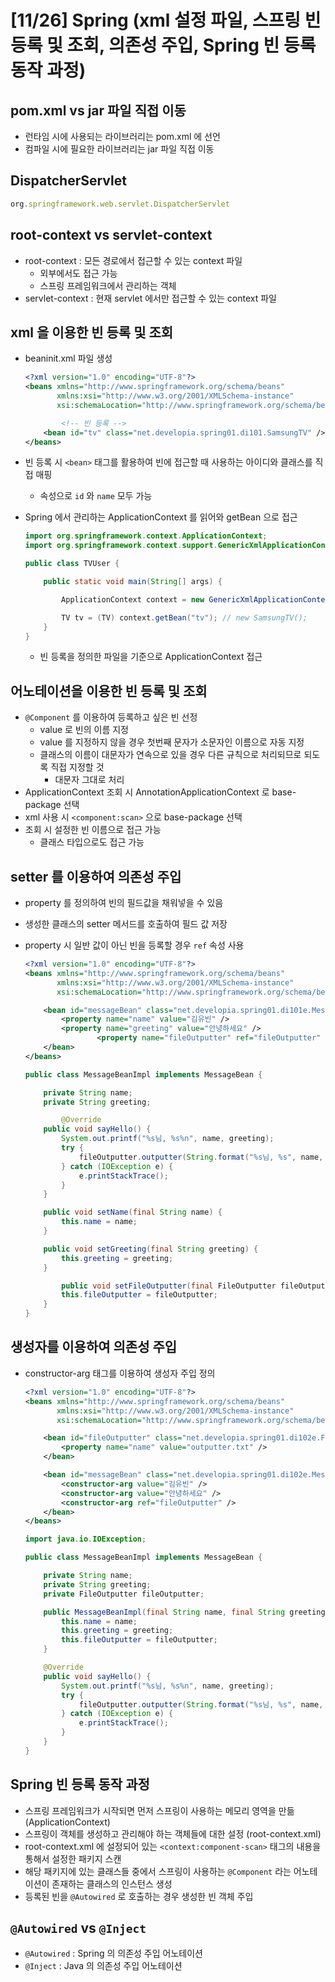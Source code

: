 # [11/26] Spring (xml 설정 파일, 스프링 빈 등록 및 조회, 의존성 주입, Spring 빈 등록 동작 과정)

## pom.xml vs jar 파일 직접 이동

- 런타임 시에 사용되는 라이브러리는 pom.xml 에 선언
- 컴파일 시에 필요한 라이브러리는 jar 파일 직접 이동

## DispatcherServlet

```jsx
org.springframework.web.servlet.DispatcherServlet
```

## root-context vs servlet-context

- root-context : 모든 경로에서 접근할 수 있는 context 파일
    - 외부에서도 접근 가능
    - 스프링 프레임워크에서 관리하는 객체
- servlet-context : 현재 servlet 에서만 접근할 수 있는 context 파일

## xml 을 이용한 빈 등록 및 조회

- beaninit.xml 파일 생성

    ```xml
    <?xml version="1.0" encoding="UTF-8"?>
    <beans xmlns="http://www.springframework.org/schema/beans"
           xmlns:xsi="http://www.w3.org/2001/XMLSchema-instance"
           xsi:schemaLocation="http://www.springframework.org/schema/beans http://www.springframework.org/schema/beans/spring-beans.xsd">
    
    		<!-- 빈 등록 -->
        <bean id="tv" class="net.developia.spring01.di101.SamsungTV" />
    </beans>
    ```

- 빈 등록 시 `<bean>` 태그를 활용하여 빈에 접근할 때 사용하는 아이디와 클래스를 직접 매핑
    - 속성으로 `id` 와 `name` 모두 가능
- Spring 에서 관리하는 ApplicationContext 를 읽어와 getBean 으로 접근

    ```java
    import org.springframework.context.ApplicationContext;
    import org.springframework.context.support.GenericXmlApplicationContext;
    
    public class TVUser {
    
        public static void main(String[] args) {
    
            ApplicationContext context = new GenericXmlApplicationContext(TVUser.class, "beaninit.xml");
    
            TV tv = (TV) context.getBean("tv"); // new SamsungTV();
        }
    }
    ```

    - 빈 등록을 정의한 파일을 기준으로 ApplicationContext 접근

## 어노테이션을 이용한 빈 등록 및 조회

- `@Component` 를 이용하여 등록하고 싶은 빈 선정
    - value 로 빈의 이름 지정
    - value 를 지정하지 않을 경우 첫번째 문자가 소문자인 이름으로 자동 지정
    - 클래스의 이름이 대문자가 연속으로 있을 경우 다른 규칙으로 처리되므로 되도록 직접 지정할 것
        - 대문자 그대로 처리
- ApplicationContext 조회 시 AnnotationApplicationContext 로 base-package 선택
- xml 사용 시 `<component:scan>` 으로 base-package 선택
- 조회 시 설정한 빈 이름으로 접근 가능
    - 클래스 타입으로도 접근 가능

## setter 를 이용하여 의존성 주입

- property 를 정의하여 빈의 필드값을 채워넣을 수 있음
- 생성한 클래스의 setter 메서드를 호출하여 필드 값 저장
- property 시 일반 값이 아닌 빈을 등록할 경우 `ref` 속성 사용

    ```xml
    <?xml version="1.0" encoding="UTF-8"?>
    <beans xmlns="http://www.springframework.org/schema/beans"
           xmlns:xsi="http://www.w3.org/2001/XMLSchema-instance"
           xsi:schemaLocation="http://www.springframework.org/schema/beans http://www.springframework.org/schema/beans/spring-beans.xsd">
    
        <bean id="messageBean" class="net.developia.spring01.di101e.MessageBeanImpl">
            <property name="name" value="김유빈" />
            <property name="greeting" value="안녕하세요" />
    				<property name="fileOutputter" ref="fileOutputter" />
        </bean>
    </beans>
    ```

    ```java
    public class MessageBeanImpl implements MessageBean {
    
        private String name;
        private String greeting;
    
    		@Override
        public void sayHello() {
            System.out.printf("%s님, %s%n", name, greeting);
            try {
                fileOutputter.outputter(String.format("%s님, %s", name, greeting));
            } catch (IOException e) {
                e.printStackTrace();
            }
        }
    
        public void setName(final String name) {
            this.name = name;
        }
    
        public void setGreeting(final String greeting) {
            this.greeting = greeting;
        }
    
    		public void setFileOutputter(final FileOutputter fileOutputter) {
            this.fileOutputter = fileOutputter;
        }
    }
    ```


## 생성자를 이용하여 의존성 주입

- constructor-arg 태그를 이용하여 생성자 주입 정의

    ```xml
    <?xml version="1.0" encoding="UTF-8"?>
    <beans xmlns="http://www.springframework.org/schema/beans"
           xmlns:xsi="http://www.w3.org/2001/XMLSchema-instance"
           xsi:schemaLocation="http://www.springframework.org/schema/beans http://www.springframework.org/schema/beans/spring-beans.xsd">
    
        <bean id="fileOutputter" class="net.developia.spring01.di102e.FileOutputterImpl">
            <property name="name" value="outputter.txt" />
        </bean>
    
        <bean id="messageBean" class="net.developia.spring01.di102e.MessageBeanImpl">
            <constructor-arg value="김유빈" />
            <constructor-arg value="안녕하세요" />
            <constructor-arg ref="fileOutputter" />
        </bean>
    </beans>
    ```

    ```java
    import java.io.IOException;
    
    public class MessageBeanImpl implements MessageBean {
    
        private String name;
        private String greeting;
        private FileOutputter fileOutputter;
    
        public MessageBeanImpl(final String name, final String greeting, final FileOutputter fileOutputter) {
            this.name = name;
            this.greeting = greeting;
            this.fileOutputter = fileOutputter;
        }
    
        @Override
        public void sayHello() {
            System.out.printf("%s님, %s%n", name, greeting);
            try {
                fileOutputter.outputter(String.format("%s님, %s", name, greeting));
            } catch (IOException e) {
                e.printStackTrace();
            }
        }
    }
    ```


## Spring 빈 등록 동작 과정

- 스프링 프레임워크가 시작되면 먼저 스프링이 사용하는 메모리 영역을 만듦 (ApplicationContext)
- 스프링이 객체를 생성하고 관리해야 하는 객체들에 대한 설정 (root-context.xml)
- root-context.xml 에 설정되어 있는 `<context:component-scan>` 태그의 내용을 통해서 설정한 패키지 스캔
- 해당 패키지에 있는 클래스들 중에서 스프링이 사용하는 `@Component` 라는 어노테이션이 존재하는 클래스의 인스턴스 생성
- 등록된 빈을 `@Autowired` 로 호출하는 경우 생성한 빈 객체 주입

## `@Autowired` vs `@Inject`

- `@Autowired` : Spring 의 의존성 주입 어노테이션
- `@Inject` : Java 의 의존성 주입 어노테이션
